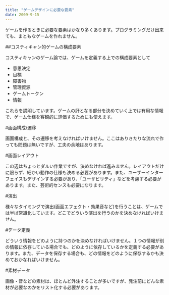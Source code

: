 ```yaml
---
title: "ゲームデザインに必要な要素"
date: 2009-9-15
---
```


ゲームを作るときに必要な要素はかなり多くあります。プログラミングだけ出来ても、まともなゲームを作れません。

##コスティキャン的ゲームの構成要素

コスティキャンのゲーム論では、ゲームを定義する上での構成要素として

- 意思決定
- 目標
- 障害物
- 管理資源
- ゲームトークン
- 情報

これらを説明しています。ゲームの肝となる部分を決めていく上では有用な情報で、ゲーム仕様を客観的に評価するためにも使えます。

#画面構成/遷移

画面構成と、その遷移を考えなければいけません。ここはありきたりな流れで作っても問題は無いですが、工夫の余地はあります。

#画面レイアウト

この辺はちょっとダルい作業ですが、決めなければ進みません。レイアウトだけに限らず、細かい動作の仕様も決める必要があります。また、ユーザーインターフェイスもデザインする必要があり、「ユーザビリティ」などを考慮する必要があります。また、芸術的センスも必要になります。

#演出

様々なタイミングで演出(画面エフェクト・効果音など)を行うことは、ゲームでは半ば常識化しています。どこでどういう演出を行うのかを決めなければいけません。

#データ定義

どういう情報をどのように持つのかを決めなければいけません。１つの情報が別の情報に依存している場合でも、どのように依存しているかを定義する必要があります。また、データを保存する場合も、どの情報をどのように保存するかも決めておかなればいけません。

#素材データ

画像・音などの素材は、ほとんど外注することが多いですが、発注前にどんな素材が必要なのかをリスト化する必要があります。
